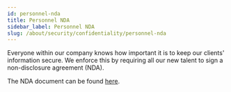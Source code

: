 ```yaml
---
id: personnel-nda
title: Personnel NDA
sidebar_label: Personnel NDA
slug: /about/security/confidentiality/personnel-nda
---
```


Everyone within our company knows
how important it is to keep our clients' information secure.
We enforce this
by requiring all our new talent
to sign a non-disclosure agreement (NDA).

The NDA document can be found
[here](https://res.cloudinary.com/fluid-attacks/image/upload/v1676499184/docs/about/security/confidentiality/nda_document.pdf).
